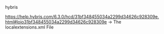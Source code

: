 hybris

https://help.hybris.com/6.3.0/hcd/31bf348455034a2299d34626c928309e.html#loio31bf348455034a2299d34626c928309e  -> The localextensions.xml File

